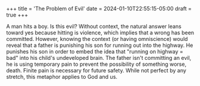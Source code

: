 +++
title = 'The Problem of Evil'
date = 2024-01-10T22:55:15-05:00
draft = true
+++

A man hits a boy. Is this evil? Without context, the natural answer leans toward yes because hitting is violence, which implies that a wrong has been committed. However, knowing the context (or having omniscience) would reveal that a father is punishing his son for running out into the highway. He punishes his son in order to embed the idea that "running on highway = bad" into his child's undeveloped brain. The father isn't committing an evil, he is using temporary pain to prevent the possibility of something worse, death. Finite pain is necessary for future safety. While not perfect by any stretch, this metaphor applies to God and us.
